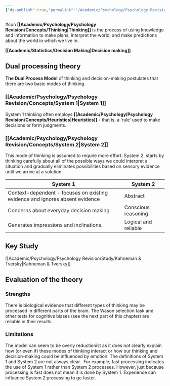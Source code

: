 ```yaml
---
{"dg-publish":true,"permalink":"/Academic/Psychology/Psychology Revision/Topics/Thinking and decision making(Dual processing theory)/"}
---
```


#con 
**[[Academic/Psychology/Psychology Revision/Concepts/Thinking\|Thinking]]** is the process of using knowledge and information to make plans, interpret the world, and make predictions about the world in which we live in.
  
**[[Academic/Statistics/Decision Making\|Decision making]]** 

## Dual processing theory
**The Dual Process Model** of thinking and decision-making postulates that there are two basic modes of thinking.
### [[Academic/Psychology/Psychology Revision/Concepts/System 1\|System 1]]
System 1 thinking often employs **[[Academic/Psychology/Psychology Revision/Concepts/Heuristics\|Heuristics]]** - that is, a ‘rule’ used to make decisions or form judgments.
### [[Academic/Psychology/Psychology Revision/Concepts/System 2\|System 2]]
This mode of thinking is assumed to require more effort. System 2  starts by thinking carefully about all of the possible ways we could interpret a situation and gradually eliminates possibilities based on sensory evidence until we arrive at a solution.

| System 1    | System 2 |
| -------- | ------- |
| Context-dependent - focuses on existing evidence and ignores absent evidence  | Abstract    |
| Concerns about everyday decision making | Conscious reasoning     |
| Generates impressions and inclinations.    | Logical and reliable    |


## Key Study
[[Academic/Psychology/Psychology Revision/Study/Kahneman & Tversky\|Kahneman & Tversky]] 

## Evaluation of the theory

### Strengths
There is biological evidence that different types of thinking may be processed in different parts of the brain.
The Wason selection task and other tests for cognitive biases (see the next part of this chapter) are reliable in their results.

### Limitations
The model can seem to be overly reductionist as it does not clearly explain how (or even if) these modes of thinking interact or how our thinking and decision-making could be influenced by emotion.
The definitions of System 1 and System 2 are not always clear.  
For example, fast processing indicates the use of System 1 rather than System 2 processes. However, just because processing is fast does not mean it is done by System 1. Experience can influence System 2 processing to go faster.